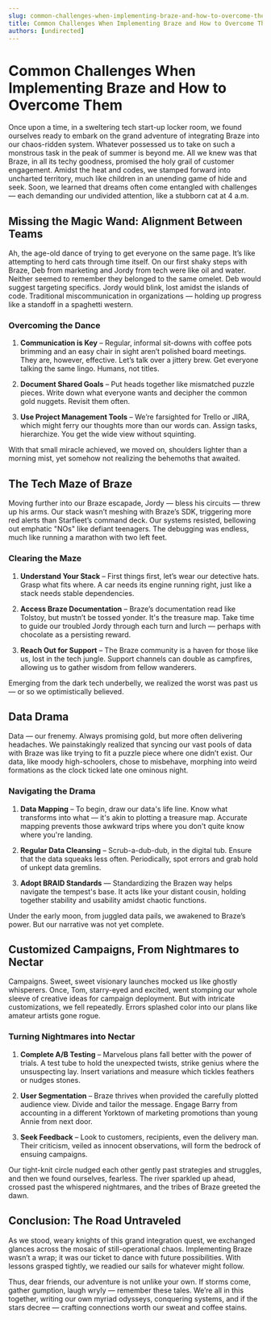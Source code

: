 ```yaml
---
slug: common-challenges-when-implementing-braze-and-how-to-overcome-them
title: Common Challenges When Implementing Braze and How to Overcome Them
authors: [undirected]
---
```



# Common Challenges When Implementing Braze and How to Overcome Them

Once upon a time, in a sweltering tech start-up locker room, we found ourselves ready to embark on the grand adventure of integrating Braze into our chaos-ridden system. Whatever possessed us to take on such a monstrous task in the peak of summer is beyond me. All we knew was that Braze, in all its techy goodness, promised the holy grail of customer engagement. Amidst the heat and codes, we stamped forward into uncharted territory, much like children in an unending game of hide and seek. Soon, we learned that dreams often come entangled with challenges — each demanding our undivided attention, like a stubborn cat at 4 a.m.

## Missing the Magic Wand: Alignment Between Teams

Ah, the age-old dance of trying to get everyone on the same page. It’s like attempting to herd cats through time itself. On our first shaky steps with Braze, Deb from marketing and Jordy from tech were like oil and water. Neither seemed to remember they belonged to the same omelet. Deb would suggest targeting specifics. Jordy would blink, lost amidst the islands of code. Traditional miscommunication in organizations — holding up progress like a standoff in a spaghetti western.

### Overcoming the Dance

1. **Communication is Key** – Regular, informal sit-downs with coffee pots brimming and an easy chair in sight aren’t polished board meetings. They are, however, effective. Let’s talk over a jittery brew. Get everyone talking the same lingo. Humans, not titles.

2. **Document Shared Goals** – Put heads together like mismatched puzzle pieces. Write down what everyone wants and decipher the common gold nuggets. Revisit them often.

3. **Use Project Management Tools** – We’re farsighted for Trello or JIRA, which might ferry our thoughts more than our words can. Assign tasks, hierarchize. You get the wide view without squinting.

With that small miracle achieved, we moved on, shoulders lighter than a morning mist, yet somehow not realizing the behemoths that awaited. 

## The Tech Maze of Braze

Moving further into our Braze escapade, Jordy — bless his circuits — threw up his arms. Our stack wasn’t meshing with Braze’s SDK, triggering more red alerts than Starfleet’s command deck. Our systems resisted, bellowing out emphatic "NOs" like defiant teenagers. The debugging was endless, much like running a marathon with two left feet.

### Clearing the Maze

1. **Understand Your Stack** – First things first, let’s wear our detective hats. Grasp what fits where. A car needs its engine running right, just like a stack needs stable dependencies.

2. **Access Braze Documentation** – Braze’s documentation read like Tolstoy, but mustn’t be tossed yonder. It's the treasure map. Take time to guide our troubled Jordy through each turn and lurch — perhaps with chocolate as a persisting reward.

3. **Reach Out for Support** – The Braze community is a haven for those like us, lost in the tech jungle. Support channels can double as campfires, allowing us to gather wisdom from fellow wanderers.

Emerging from the dark tech underbelly, we realized the worst was past us — or so we optimistically believed. 

## Data Drama

Data — our frenemy. Always promising gold, but more often delivering headaches. We painstakingly realized that syncing our vast pools of data with Braze was like trying to fit a puzzle piece where one didn’t exist. Our data, like moody high-schoolers, chose to misbehave, morphing into weird formations as the clock ticked late one ominous night.

### Navigating the Drama

1. **Data Mapping** – To begin, draw our data's life line. Know what transforms into what — it's akin to plotting a treasure map. Accurate mapping prevents those awkward trips where you don't quite know where you're landing.

2. **Regular Data Cleansing** – Scrub-a-dub-dub, in the digital tub. Ensure that the data squeaks less often. Periodically, spot errors and grab hold of unkept data gremlins.

3. **Adopt BRAID Standards** — Standardizing the Brazen way helps navigate the tempest's base. It acts like your distant cousin, holding together stability and usability amidst chaotic functions.

Under the early moon, from juggled data pails, we awakened to Braze’s power. But our narrative was not yet complete.

## Customized Campaigns, From Nightmares to Nectar

Campaigns. Sweet, sweet visionary launches mocked us like ghostly whisperers. Once, Tom, starry-eyed and excited, went stomping our whole sleeve of creative ideas for campaign deployment. But with intricate customizations, we fell repeatedly. Errors splashed color into our plans like amateur artists gone rogue.

### Turning Nightmares into Nectar

1. **Complete A/B Testing** – Marvelous plans fall better with the power of trials. A test tube to hold the unexpected twists, strike genius where the unsuspecting lay. Insert variations and measure which tickles feathers or nudges stones.

2. **User Segmentation** – Braze thrives when provided the carefully plotted audience view. Divide and tailor the message. Engage Barry from accounting in a different Yorktown of marketing promotions than young Annie from next door.

3. **Seek Feedback** – Look to customers, recipients, even the delivery man. Their criticism, veiled as innocent observations, will form the bedrock of ensuing campaigns.

Our tight-knit circle nudged each other gently past strategies and struggles, and then we found ourselves, fearless. The river sparkled up ahead, crossed past the whispered nightmares, and the tribes of Braze greeted the dawn.

## Conclusion: The Road Untraveled

As we stood, weary knights of this grand integration quest, we exchanged glances across the mosaic of still-operational chaos. Implementing Braze wasn’t a wrap; it was our ticket to dance with future possibilities. With lessons grasped tightly, we readied our sails for whatever might follow.

Thus, dear friends, our adventure is not unlike your own. If storms come, gather gumption, laugh wryly — remember these tales. We’re all in this together, writing our own myriad odysseys, conquering systems, and if the stars decree — crafting connections worth our sweat and coffee stains.